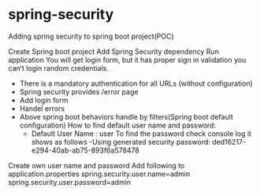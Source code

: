 # spring-security
Adding spring security to spring boot project(POC) 

Create Spring boot project
Add Spring Security dependency 
Run application 
You will get login form, but it has proper sign in validation you can’t login random credentials.
-	There is a mandatory authentication for all URLs (without configuration)
-	Spring security provides /error page
-	Add login form
-	Handel errors 
-	Above spring boot behaviors handle by filters(Spring boot default configuration)
How to find default user name and password:
	- Default User Name : user
To find the password check console log it shows as follows
-Using generated security password: ded16217-e294-40ab-ab75-893f6a578478 

Create own user name and password
Add following to application.properties 
spring.security.user.name=admin
spring.security.user.password=admin



